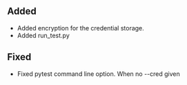 ## Added

* Added encryption for the credential storage.
* Added run_test.py

## Fixed

* Fixed pytest command line option. When no --cred given
